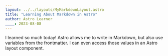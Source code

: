 ```yaml
---
layout: ../../layouts/MyMarkdownLayout.astro
title: "Learning About Markdown in Astro"
author: Astro Learner
____: 2023-08-08
---
```

I learned so much today! Astro allows me to write in Markdown, but also use variables from the frontmatter. I can even access those values in an Astro layout component.